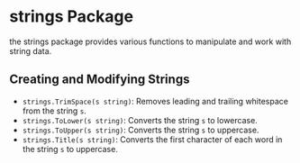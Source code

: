 # strings Package

the strings package provides various functions to manipulate and work with string data.

## Creating and Modifying Strings

- `strings.TrimSpace(s string)`: Removes leading and trailing whitespace from the string `s`.
- `strings.ToLower(s string)`: Converts the string `s` to lowercase.
- `strings.ToUpper(s string)`: Converts the string `s` to uppercase.
- `strings.Title(s string)`: Converts the first character of each word in the string `s` to uppercase.
